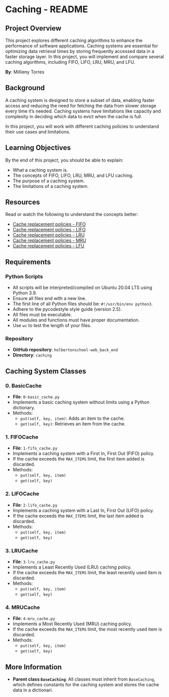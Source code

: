 # Caching - README

## Project Overview
This project explores different caching algorithms to enhance the performance of software applications. Caching systems are essential for optimizing data retrieval times by storing frequently accessed data in a faster storage layer. In this project, you will implement and compare several caching algorithms, including FIFO, LIFO, LRU, MRU, and LFU.

**By**: Millieny Torres

## Background
A caching system is designed to store a subset of data, enabling faster access and reducing the need for fetching the data from slower storage every time it’s needed. Caching systems have limitations like capacity and complexity in deciding which data to evict when the cache is full. 

In this project, you will work with different caching policies to understand their use cases and limitations.

## Learning Objectives
By the end of this project, you should be able to explain:
- What a caching system is.
- The concepts of FIFO, LIFO, LRU, MRU, and LFU caching.
- The purpose of a caching system.
- The limitations of a caching system.

## Resources
Read or watch the following to understand the concepts better:
- [Cache replacement policies - FIFO](#)
- [Cache replacement policies - LIFO](#)
- [Cache replacement policies - LRU](#)
- [Cache replacement policies - MRU](#)
- [Cache replacement policies - LFU](#)

## Requirements
### Python Scripts
- All scripts will be interpreted/compiled on Ubuntu 20.04 LTS using Python 3.9.
- Ensure all files end with a new line.
- The first line of all Python files should be: `#!/usr/bin/env python3`.
- Adhere to the pycodestyle style guide (version 2.5).
- All files must be executable.
- All modules and functions must have proper documentation.
- Use `wc` to test the length of your files.

### Repository
- **GitHub repository**: `holbertonschool-web_back_end`
- **Directory**: `caching`

## Caching System Classes

### 0. BasicCache
- **File**: `0-basic_cache.py`
- Implements a basic caching system without limits using a Python dictionary.  
- Methods:  
  - `put(self, key, item)`: Adds an item to the cache.
  - `get(self, key)`: Retrieves an item from the cache.

### 1. FIFOCache
- **File**: `1-fifo_cache.py`
- Implements a caching system with a First In, First Out (FIFO) policy.  
- If the cache exceeds the `MAX_ITEMS` limit, the first item added is discarded.
- Methods:  
  - `put(self, key, item)`
  - `get(self, key)`

### 2. LIFOCache
- **File**: `2-lifo_cache.py`
- Implements a caching system with a Last In, First Out (LIFO) policy.  
- If the cache exceeds the `MAX_ITEMS` limit, the last item added is discarded.
- Methods:  
  - `put(self, key, item)`
  - `get(self, key)`

### 3. LRUCache
- **File**: `3-lru_cache.py`
- Implements a Least Recently Used (LRU) caching policy.  
- If the cache exceeds the `MAX_ITEMS` limit, the least recently used item is discarded.
- Methods:  
  - `put(self, key, item)`
  - `get(self, key)`

### 4. MRUCache
- **File**: `4-mru_cache.py`
- Implements a Most Recently Used (MRU) caching policy.  
- If the cache exceeds the `MAX_ITEMS` limit, the most recently used item is discarded.
- Methods:  
  - `put(self, key, item)`
  - `get(self, key)`

## More Information
- **Parent class `BaseCaching`**: All classes must inherit from `BaseCaching`, which defines constants for the caching system and stores the cache data in a dictionari.
